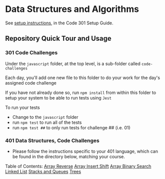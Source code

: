 # Data Structures and Algorithms

See [setup instructions](https://codefellows.github.io/setup-guide/code-301/3-code-challenges), in the Code 301 Setup Guide.

## Repository Quick Tour and Usage

### 301 Code Challenges

Under the `javascript` folder, at the top level, is a sub-folder called `code-challenges`

Each day, you'll add one new file to this folder to do your work for the day's assigned code challenge

If you have not already done so, run `npm install` from within this folder to setup your system to be able to run tests using `Jest`

To run your tests

- Change to the `javascript` folder
- run `npm test` to run all of the tests
- run `npm test ##` to only run tests for challenge ## (i.e. 01)

### 401 Data Structures, Code Challenges

- Please follow the instructions specific to your 401 language, which can be found in the directory below, matching your course.

Table of Contents:
[Array Reverse](./javascript/ArrayReverse/README.md)
[Array Insert Shift](./javascript/ArrayInsertShift/README.md)
[Array Binary Search](./javascript/ArrayBinarySearch/README.md)
[Linked List](./javascript/linkedList/README.md)
[Stacks and Queues](.javascript/stack-and-queue/README.md)
[Trees](./javascript/Trees/README.md)
